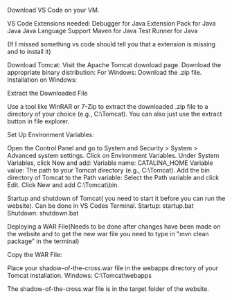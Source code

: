 Download VS Code on your VM.

VS Code Extensions needed:
Debugger for Java
Extension Pack for Java
Java
Java Language Support
Maven for Java
Test Runner for Java

(If I missed something vs code should tell you that a extension is missing and to install it)

Download Tomcat:
Visit the Apache Tomcat download page.
Download the appropriate binary distribution:
For Windows: Download the .zip file.
Installation on Windows:

Extract the Downloaded File

Use a tool like WinRAR or 7-Zip to extract the downloaded .zip file to a directory of your choice (e.g., C:\Tomcat). You can also just use the extract button in file explorer.


Set Up Environment Variables:

Open the Control Panel and go to System and Security > System > Advanced system settings.
Click on Environment Variables.
Under System Variables, click New and add:
Variable name: CATALINA_HOME
Variable value: The path to your Tomcat directory (e.g., C:\Tomcat).
Add the bin directory of Tomcat to the Path variable:
Select the Path variable and click Edit.
Click New and add C:\Tomcat\bin.

Startup and shutdown of Tomcat( you need to start it before you can run the website). Can be done in VS Codes Terminal.
Startup: startup.bat
Shutdown: shutdown.bat

Deploying a WAR File(Needs to be done after changes have been made on the website and to get the new war file you need to type in "mvn clean package" in the terminal)

Copy the WAR File:

Place your shadow-of-the-cross.war file in the webapps directory of your Tomcat installation.
Windows: C:\Tomcat\webapps

The shadow-of-the-cross.war file is in the target folder of the website.
